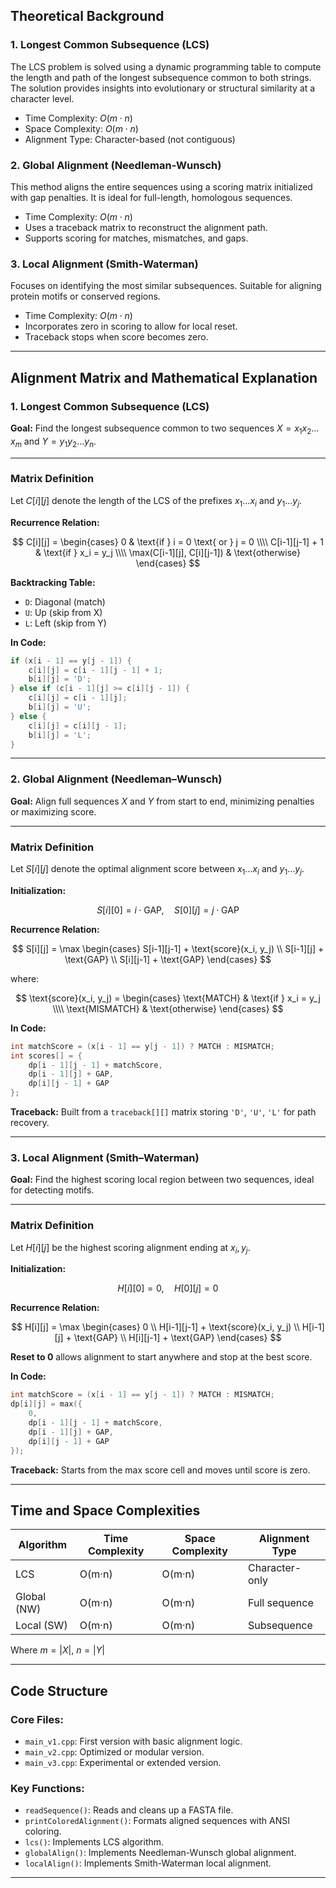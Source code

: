 
## Theoretical Background

### 1. Longest Common Subsequence (LCS)

The LCS problem is solved using a dynamic programming table to compute the length and path of the longest subsequence common to both strings. The solution provides insights into evolutionary or structural similarity at a character level.

* Time Complexity: $O(m \cdot n)$
* Space Complexity: $O(m \cdot n)$
* Alignment Type: Character-based (not contiguous)

### 2. Global Alignment (Needleman-Wunsch)

This method aligns the entire sequences using a scoring matrix initialized with gap penalties. It is ideal for full-length, homologous sequences.

* Time Complexity: $O(m \cdot n)$
* Uses a traceback matrix to reconstruct the alignment path.
* Supports scoring for matches, mismatches, and gaps.

### 3. Local Alignment (Smith-Waterman)

Focuses on identifying the most similar subsequences. Suitable for aligning protein motifs or conserved regions.

* Time Complexity: $O(m \cdot n)$
* Incorporates zero in scoring to allow for local reset.
* Traceback stops when score becomes zero.

--- 

## Alignment Matrix and Mathematical Explanation

### 1. Longest Common Subsequence (LCS)

**Goal:** Find the longest subsequence common to two sequences $X = x_1x_2\ldots x_m$ and $Y = y_1y_2\ldots y_n$.

---

### Matrix Definition

Let $C[i][j]$ denote the length of the LCS of the prefixes $x_1\ldots x_i$ and $y_1\ldots y_j$.

**Recurrence Relation:**

$$
C[i][j] =
\begin{cases}
0 & \text{if } i = 0 \text{ or } j = 0 \\\\
C[i-1][j-1] + 1 & \text{if } x_i = y_j \\\\
\max(C[i-1][j], C[i][j-1]) & \text{otherwise}
\end{cases}
$$

**Backtracking Table:**

* `D`: Diagonal (match)
* `U`: Up (skip from X)
* `L`: Left (skip from Y)

**In Code:**

```cpp
if (x[i - 1] == y[j - 1]) {
    c[i][j] = c[i - 1][j - 1] + 1;
    b[i][j] = 'D';
} else if (c[i - 1][j] >= c[i][j - 1]) {
    c[i][j] = c[i - 1][j];
    b[i][j] = 'U';
} else {
    c[i][j] = c[i][j - 1];
    b[i][j] = 'L';
}
```

---

### 2. Global Alignment (Needleman–Wunsch)

**Goal:** Align full sequences $X$ and $Y$ from start to end, minimizing penalties or maximizing score.

---

### Matrix Definition

Let $S[i][j]$ denote the optimal alignment score between $x_1\ldots x_i$ and $y_1\ldots y_j$.

**Initialization:**

$$
S[i][0] = i \cdot \text{GAP},\quad S[0][j] = j \cdot \text{GAP}
$$

**Recurrence Relation:**

$$
S[i][j] = \max \begin{cases}
S[i-1][j-1] + \text{score}(x_i, y_j) \\
S[i-1][j] + \text{GAP} \\
S[i][j-1] + \text{GAP}
\end{cases}
$$

where:

$$
\text{score}(x_i, y_j) = 
\begin{cases}
\text{MATCH} & \text{if } x_i = y_j \\\\
\text{MISMATCH} & \text{otherwise}
\end{cases}
$$

**In Code:**

```cpp
int matchScore = (x[i - 1] == y[j - 1]) ? MATCH : MISMATCH;
int scores[] = {
    dp[i - 1][j - 1] + matchScore,
    dp[i - 1][j] + GAP,
    dp[i][j - 1] + GAP
};
```

**Traceback:** Built from a `traceback[][]` matrix storing `'D'`, `'U'`, `'L'` for path recovery.

---

### 3. Local Alignment (Smith–Waterman)

**Goal:** Find the highest scoring local region between two sequences, ideal for detecting motifs.

---

### Matrix Definition

Let $H[i][j]$ be the highest scoring alignment ending at $x_i, y_j$.

**Initialization:**

$$
H[i][0] = 0,\quad H[0][j] = 0
$$

**Recurrence Relation:**

$$
H[i][j] = \max \begin{cases}
0 \\
H[i-1][j-1] + \text{score}(x_i, y_j) \\
H[i-1][j] + \text{GAP} \\
H[i][j-1] + \text{GAP}
\end{cases}
$$

**Reset to 0** allows alignment to start anywhere and stop at the best score.

**In Code:**

```cpp
int matchScore = (x[i - 1] == y[j - 1]) ? MATCH : MISMATCH;
dp[i][j] = max({
    0,
    dp[i - 1][j - 1] + matchScore,
    dp[i - 1][j] + GAP,
    dp[i][j - 1] + GAP
});
```

**Traceback:** Starts from the max score cell and moves until score is zero.

---

## Time and Space Complexities

| Algorithm   | Time Complexity | Space Complexity | Alignment Type |
| ----------- | --------------- | ---------------- | -------------- |
| LCS         | O(m·n)          | O(m·n)           | Character-only |
| Global (NW) | O(m·n)          | O(m·n)           | Full sequence  |
| Local (SW)  | O(m·n)          | O(m·n)           | Subsequence    |

Where $m = |X|$, $n = |Y|$

---

## Code Structure

### Core Files:

* `main_v1.cpp`: First version with basic alignment logic.
* `main_v2.cpp`: Optimized or modular version.
* `main_v3.cpp`: Experimental or extended version.

### Key Functions:

* `readSequence()`: Reads and cleans up a FASTA file.
* `printColoredAlignment()`: Formats aligned sequences with ANSI coloring.
* `lcs()`: Implements LCS algorithm.
* `globalAlign()`: Implements Needleman-Wunsch global alignment.
* `localAlign()`: Implements Smith-Waterman local alignment.

---

